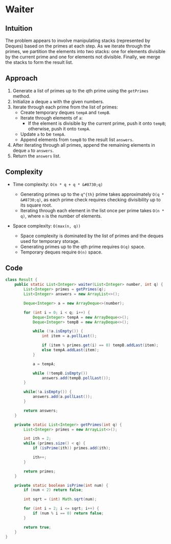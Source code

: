 # Waiter

## Intuition

The problem appears to involve manipulating stacks (represented by Deques) based on the primes at each step. As we iterate through the primes, we partition the elements into two stacks: one for elements divisible by the current prime and one for elements not divisible. Finally, we merge the stacks to form the result list.

## Approach

1. Generate a list of primes up to the qth prime using the `getPrimes` method.
2. Initialize a deque `a` with the given numbers.
3. Iterate through each prime from the list of primes:
   - Create temporary deques `tempA` and `tempB`.
   - Iterate through elements of `a`:
     - If the element is divisible by the current prime, push it onto `tempB`; otherwise, push it onto `tempA`.
   - Update `a` to be `tempA`.
   - Append elements from `tempB` to the result list `answers`.
4. After iterating through all primes, append the remaining elements in deque `a` to `answers`.
5. Return the `answers` list.

## Complexity

- Time complexity: `O(n * q + q * &#8730;q)`

  - Generating primes up to the `q^{th}` prime takes approximately `O(q * &#8730;q)`, as each prime check requires checking divisibility up to its square root.
  - Iterating through each element in the list once per prime takes `O(n * q)`, where `n` is the number of elements.

- Space complexity: `O(max(n, q))`
  - Space complexity is dominated by the list of primes and the deques used for temporary storage.
  - Generating primes up to the qth prime requires `O(q)` space.
  - Temporary deques require `O(n)` space.

## Code

```java
class Result {
    public static List<Integer> waiter(List<Integer> number, int q) {
        List<Integer> primes = getPrimes(q);
        List<Integer> answers = new ArrayList<>();

        Deque<Integer> a = new ArrayDeque<>(number);

        for (int i = 0; i < q; i++) {
            Deque<Integer> tempA = new ArrayDeque<>();
            Deque<Integer> tempB = new ArrayDeque<>();

            while (!a.isEmpty()) {
                int item = a.pollLast();

                if (item % primes.get(i) == 0) tempB.addLast(item);
                else tempA.addLast(item);
            }

            a = tempA;

            while (!tempB.isEmpty())
                answers.add(tempB.pollLast());
        }

        while(!a.isEmpty()) {
            answers.add(a.pollLast());
        }

        return answers;
    }

    private static List<Integer> getPrimes(int q) {
        List<Integer> primes = new ArrayList<>();

        int ith = 2;
        while (primes.size() < q) {
            if (isPrime(ith)) primes.add(ith);

            ith++;
        }

        return primes;
    }

    private static boolean isPrime(int num) {
        if (num < 2) return false;

        int sqrt = (int) Math.sqrt(num);

        for (int i = 2; i <= sqrt; i++) {
            if (num % i == 0) return false;
        }

        return true;
    }
}
```
